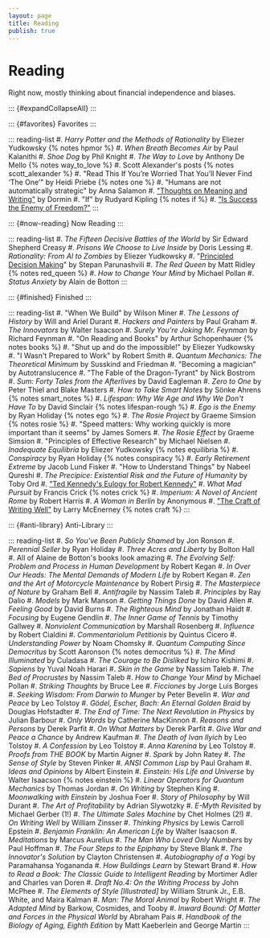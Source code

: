 ```yaml
---
layout: page 
title: Reading
publish: true
--- 
```


# Reading

Right now, mostly thinking about financial independence and biases.

::: {#expandCollapseAll}
:::

::: {#favorites} 
Favorites
::: 

::: reading-list
#. *Harry Potter and the Methods of Rationality* by Eliezer Yudkowsky {% notes hpmor %}
#. *When Breath Becomes Air* by Paul Kalanithi
#. *Shoe Dog* by Phil Knight
#. *The Way to Love* by Anthony De Mello {% notes way_to_love %}
#. Scott Alexander's posts {% notes scott_alexander %}
#. "Read This If You’re Worried That You’ll Never Find ‘The One’" by Heidi Priebe {% notes one %}
#. "Humans are not automatically strategic" by Anna Salamon
#. ["Thoughts on Meaning and Writing"](https://dormin.org/2020/10/06/thoughts-on-meaning-and-writing/) by Dormin
#. "If" by Rudyard Kipling {% notes if %}
#. ["Is Success the Enemy of Freedom?"](https://radimentary.wordpress.com/2020/10/26/is-success-the-enemy-of-freedom-full/)
:::


::: {#now-reading}
Now Reading 
:::

::: reading-list 
#. *The Fifteen Decisive Battles of the World* by Sir Edward Shepherd Creasy
#. *Prisons We Choose to Live Inside* by Doris Lessing
#. *Rationality: From AI to Zombies* by Eliezer Yudkowsky 
#. "[Principled Decision Making](https://stopa.io/post/217)" by Stepan Parunashvili
#. *The Red Queen* by Matt Ridley {% notes red_queen %}
#. *How to Change Your Mind* by Michael Pollan
#. *Status Anxiety* by Alain de Botton 
:::

::: {#finished} 
Finished 
::: 

::: reading-list 
#. "When We Build" by Wilson Miner 
#. *The Lessons of History* by Will and Ariel Durant
#. *Hackers and Painters* by Paul Graham
#. *The Innovators* by Walter Isaacson
#. *Surely You're Joking Mr. Feynman* by Richard Feynman
#. "On Reading and Books" by Arthur Schopenhauer {% notes books %}
#. "Shut up and do the impossible!" by Eliezer Yudkowsky
#. "I Wasn't Prepared to Work" by Robert Smith
#. *Quantum Mechanics: The Theoretical Minimum* by Susskind and Friedman
#. "Becoming a magician" by Autotranslucence
#. "The Fable of the Dragon-Tyrant" by Nick Bostrom
#. *Sum: Forty Tales from the Afterlives* by David Eagleman
#. *Zero to One* by Peter Thiel and Blake Masters
#. *How to Take Smart Notes* by Sönke Ahrens {% notes smart_notes %}
#. *Lifespan: Why We Age and Why We Don't Have To* by David Sinclair {% notes lifespan-rough %}
#. *Ego is the Enemy* by Ryan Holiday {% notes ego %}
#. *The Rosie Project* by Graeme Simsion {% notes rosie %}
#. "Speed matters: Why working quickly is more important than it seems" by James Somers
#. *The Rosie Effect* by Graeme Simsion
#. "Principles of Effective Research" by Michael Nielsen
#. *Inadequate Equilibria* by Eliezer Yudkowsky {% notes equilibria %}
#. *Conspiracy* by Ryan Holiday {% notes conspiracy %}
#. *Early Retirement Extreme* by Jacob Lund Fisker
#. "How to Understand Things" by Nabeel Qureshi
#. *The Precipice: Existential Risk and the Future of Humanity* by Toby Ord
#. ["Ted Kennedy's Eulogy for Robert Kennedy"](https://www.youtube.com/watch?v=aV0MKikJraE)
#. *What Mad Pursuit* by Francis Crick {% notes crick %}
#. *Imperium: A Novel of Ancient Rome* by Robert Harris
#. *A Woman in Berlin* by Anonymous
#. ["The Craft of Writing Well"](https://youtu.be/vtIzMaLkCaM) by Larry McEnerney {% notes craft %}
:::

::: {#anti-library} 
Anti-Library
:::

::: reading-list 
#. *So You've Been Publicly Shamed* by Jon Ronson
#. *Perennial Seller* by Ryan Holiday
#. *Three Acres and Liberty* by Bolton Hall
#. All of Alaine de Botton's books look amazing
#. *The Evolving Self: Problem and Process in Human Development* by Robert Kegan
#. *In Over Our Heads: The Mental Demands of Modern Life* by Robert Kegan
#. *Zen and the Art of Motorcycle Maintenance* by Robert Pirsig
#. *The Masterpiece of Nature* by Graham Bell
#. *Antifragile* by Nassim Taleb
#. *Principles* by Ray Dalio
#. *Models* by Mark Manson
#. *Getting Things Done* by David Allen
#. *Feeling Good* by David Burns
#. *The Righteous Mind* by Jonathan Haidt
#. *Focusing* by Eugene Gendlin 
#. *The Inner Game of Tennis* by Timothy Gallwey 
#. *Nonviolent Communication* by Marshall Rosenberg 
#. *Influence* by Robert Cialdini
#. *Commentariolum Petitionis* by Quintus Cicero
#. *Understanding Power* by Noam Chomsky 
#. *Quantum Computing Since Democritus* by Scott Aaronson {% notes democritus %}
#. *The Mind Illuminated* by Culadasa
#. *The Courage to Be Disliked* by Ichiro Kishimi
#. *Sapiens* by Yuval Noah Harari
#. *Skin in the Game* by Nassim Taleb
#. *The Bed of Procrustes* by Nassim Taleb 
#. *How to Change Your Mind* by Michael Pollan
#. *Striking Thoughts* by Bruce Lee
#. *Ficciones* by Jorge Luis Borges
#. *Seeking Wisdom: From Darwin to Munger* by Peter Bevelin
#. *War and Peace* by Leo Tolstoy
#. *Gödel, Escher, Bach: An Eternal Golden Braid* by Douglas Hofstadter
#. *The End of Time: The Next Revolution in Physics* by Julian Barbour
#. *Only Words* by Catherine MacKinnon
#. *Reasons and Persons* by Derek Parfit
#. *On What Matters* by Derek Parfit
#. *Give War and Peace a Chance* by Andrew Kaufman
#. *The Death of Ivan Ilyich* by Leo Tolstoy 
#. *A Confession* by Leo Tolstoy 
#. *Anna Karenina* by Leo Tolstoy 
#. *Proofs from THE BOOK* by Martin Aigner
#. *Spark* by John Ratey 
#. *The Sense of Style* by Steven Pinker
#. *ANSI Common Lisp* by Paul Graham 
#. *Ideas and Opinions* by Albert Einstein 
#. *Einstein: His Life and Universe* by Walter Isaacson {% notes einstein %}
#. *Linear Operators for Quantum Mechanics* by Thomas Jordan
#. *On Writing* by Stephen King
#. *Moonwalking with Einstein* by Joshua Foer
#. *Story of Philosophy* by Will Durant
#. *The Art of Profitability* by Adrian Slywotzky
#. *E-Myth Revisited* by Michael Gerber (1!)
#. *The Ultimate Sales Machine* by Chet Holmes (2!)
#. *On Writing Well* by William Zinsser
#. *Thinking Physics* by Lewis Carroll Epstein
#. *Benjamin Franklin: An American Life* by Walter Isaacson
#. *Meditations* by Marcus Aurelius
#. *The Man Who Loved Only Numbers* by Paul Hoffman
#. *The Four Steps to the Epiphany* by Steve Blank
#. *The Innovator's Solution* by Clayton Christensen
#. *Autobiography of a Yogi* by Paramahansa Yogananda
#. *How Buildings Learn* by Stewart Brand
#. *How to Read a Book: The Classic Guide to Intelligent Reading* by Mortimer Adler and Charles van Doren 
#. *Draft No.4: On the Writing Process* by John McPhee
#. *The Elements of Style [Illustrated]* by William Strunk Jr., E.B. White, and Maira Kalman
#. *Man: The Moral Animal* by Robert Wright
#. *The Adapted Mind* by Barkow, Cosmides, and Tooby
#. *Inward Bound: Of Matter and Forces in the Physical World* by Abraham Pais
#. *Handbook of the Biology of Aging, Eighth Edition* by Matt Kaeberlein and George Martin
:::

<script>
    const coll = document.getElementsByClassName("collapsible")
    let allExpanded = false

    // Notes expand/collapse functionality
    for (let i = 0; i < coll.length; i++) {
	coll[i].innerHTML = "[+]"
	coll[i].addEventListener("click", () => {
	    coll[i].classList.toggle("active")
	    const content = coll[i].nextElementSibling
	    if (content.style.maxHeight){
		coll[i].innerHTML = "[+]"
		content.style.maxHeight = null
	    } else {
		coll[i].innerHTML = "[–]"
		content.style.maxHeight = content.scrollHeight + "px"
	    }
	})
    }

    // Expand all 
    const expandAll = () => {
	for (let i = 0; i < coll.length; i++) {
	    coll[i].innerHTML = "[-]"
	    const content = coll[i].nextElementSibling 
	    content.style.maxHeight = content.scrollHeight + "px"
	}
	expandedAll = true
    }

    // Collapse all 
    const collapseAll = () => {
	for (let i = 0; i < coll.length; i++) {
	    coll[i].innerHTML = "[+]"
	    const content = coll[i].nextElementSibling 
	    content.style.maxHeight = null
	}
	expandedAll = false
    }

    const expandCollapseAll = document.getElementById("expandCollapseAll")
    expandCollapseAll.innerHTML = "<a style='cursor: pointer;'><i>Expand all</i></a>"
    expandCollapseAll.addEventListener("click", () => {
	if (allExpanded) {
	    collapseAll() 
	    expandCollapseAll.innerHTML = "<a style='cursor: pointer;'><i>Expand all</i></a>"
	    allExpanded = false
	} else {	
	    expandAll()
	    expandCollapseAll.innerHTML = "<a style='cursor: pointer;'><i>Collapse all</i></a>"
	    allExpanded = true
	}
    })
</script>
